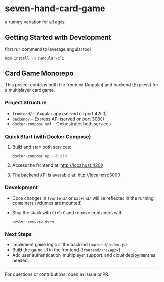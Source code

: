 # seven-hand-card-game

a rummy variation for all ages

## Getting Started with Development

first run command to leverage angular tool

```bash
npm install -g @angular/cli
```

## Card Game Monorepo

This project contains both the frontend (Angular) and backend (Express) for a multiplayer card game.

### Project Structure

- `frontend/` – Angular app (served on port 4200)
- `backend/` – Express API (served on port 3000)
- `docker-compose.yml` – Orchestrates both services

### Quick Start (with Docker Compose)

1. Build and start both services:

   ```bash
   docker-compose up --build
   ```

2. Access the frontend at: <http://localhost:4200>
3. The backend API is available at: <http://localhost:3000>

### Development

- Code changes in `frontend/` or `backend/` will be reflected in the running containers (volumes are mounted).
- Stop the stack with `Ctrl+C` and remove containers with:

   ```bash
   docker-compose down
   ```

### Next Steps

- Implement game logic in the backend (`backend/index.js`)
- Build the game UI in the frontend (`frontend/src/app/`)
- Add user authentication, multiplayer support, and cloud deployment as needed.

---

For questions or contributions, open an issue or PR.
